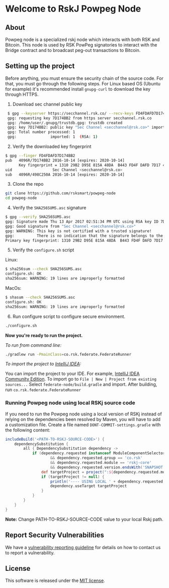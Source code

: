 # Welcome to RskJ Powpeg Node

## About

Powpeg node is a specialized rskj node which interacts with both RSK and Bitcoin.
This node is used by RSK PowPeg signatories to interact with the Bridge contract and to broadcast peg-out transactions to Bitcoin.

## Setting up the project

Before anything, you must ensure the security chain of the source code. For that, you must go through the following steps. For Linux based OS (Ubuntu for example) it's recommended install `gnupg-curl` to download the key through HTTPS.

1. Download sec channel public key

```bash
 $ gpg --keyserver https://secchannel.rsk.co/ --recv-keys FD4FDAFD7D174BB2
 gpg: requesting key 7D174BB2 from https server secchannel.rsk.co
 gpg: /home/user/.gnupg/trustdb.gpg: trustdb created
 gpg: key 7D174BB2: public key "Sec Channel <secchannel@rsk.co>" imported
 gpg: Total number processed: 1
 gpg:               imported: 1  (RSA: 1)
```

2. Verify the downloaded key fingerprint

```bash
$ gpg --finger FD4FDAFD7D174BB2
pub   4096R/7D174BB2 2016-10-14 [expires: 2020-10-14]
	  Key fingerprint = 1310 29B2 D95E 815A 48DA  B443 FD4F DAFD 7D17 4BB2
uid                  Sec Channel <secchannel@rsk.co>
sub   4096R/498C250A 2016-10-14 [expires: 2020-10-14]
```

3. Clone the repo

```bash
git clone https://github.com/rsksmart/powpeg-node
cd powpeg-node
```

4. Verify the `SHA256SUMS.asc` signature

```bash
$ gpg --verify SHA256SUMS.asc
gpg: Signature made Thu 13 Apr 2017 02:51:34 PM UTC using RSA key ID 7D174BB2
gpg: Good signature from "Sec Channel <secchannel@rsk.co>"
gpg: WARNING: This key is not certified with a trusted signature!
gpg:          There is no indication that the signature belongs to the owner.
Primary key fingerprint: 1310 29B2 D95E 815A 48DA  B443 FD4F DAFD 7D17 4BB2
```

5. Verify the `configure.sh` script

Linux:

```bash
$ sha256sum --check SHA256SUMS.asc
configure.sh: OK
sha256sum: WARNING: 19 lines are improperly formatted
```

MacOs:

```bash
$ shasum --check SHA256SUMS.asc
configure.sh: OK
sha256sum: WARNING: 19 lines are improperly formatted
```

6. Run configure script to configure secure environment.

```bash
./configure.sh
 ```

**Now you're ready to run the project.**

*To run from command line:*

```bash
./gradlew run -PmainClass=co.rsk.federate.FederateRunner
```

*To import the project to [IntelliJ IDEA](https://www.jetbrains.com/idea/download):*

You can import the project to your IDE. For example, [IntelliJ IDEA Community Edition](https://www.jetbrains.com/idea/). To import go to `File | New | Project from existing sources...` Select `federate-node/build.gradle` and import. After building, run `co.rsk.federate.FederateRunner`

### Running Powpeg node using local RSKj source code

If you need to run the Powpeg node using a local version of RSKj instead of relying on the dependencies been resolved by Maven, you will have to add a customization file.
Create a file named `DONT-COMMIT-settings.gradle` with the following content:

```gradle
includeBuild('<PATH-TO-RSKJ-SOURCE-CODE>') {
    dependencySubstitution {
        all { DependencySubstitution dependency ->
            if (dependency.requested instanceof ModuleComponentSelector
                    && dependency.requested.group == 'co.rsk'
                    && dependency.requested.module == 'rskj-core'
                    && dependency.requested.version.endsWith('SNAPSHOT')) {
                def targetProject = project(":${dependency.requested.module}")
                if (targetProject != null) {
                    println('---- USING LOCAL ' + dependency.requested.displayName +' PROJECT ----')
                    dependency.useTarget targetProject
                }
            }
        }
    }
}
```

**Note:** Change PATH-TO-RSKJ-SOURCE-CODE value to your local Rskj path.

## Report Security Vulnerabilities

We have a [vulnerability reporting guideline](SECURITY.md) for details on how to contact us to report a vulnerability.

## License

This software is released under the [MIT license](LICENSE).


